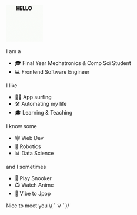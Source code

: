 <img src="https://raw.githubusercontent.com/JimmeeX/JimmeeX/master/dog-hello.gif" width="100">

I am a

- 🎓 Final Year Mechatronics & Comp Sci Student
- 💻 Frontend Software Engineer

I like

- 🏄‍♂️ App surfing
- 🛠 Automating my life
- 🎓 Learning & Teaching

I know some

- 🕸 Web Dev
- 🤖 Robotics
- 📊 Data Science

and I sometimes

- 🎱 Play Snooker
- 📺 Watch Anime
- 🎵 Vibe to Jpop

Nice to meet you \\( ﾟ∇ ﾟ)/
